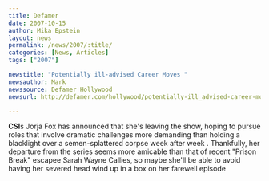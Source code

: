 ```yaml
---
title: Defamer 
date: 2007-10-15
author: Mika Epstein
layout: news
permalink: /news/2007/:title/
categories: [News, Articles]
tags: ["2007"]

newstitle: "Potentially ill-advised Career Moves "
newsauthor: Mark
newssource: Defamer Hollywood
newsurl: http://defamer.com/hollywood/potentially-ill_advised-career-moves/-311083.php

---
```


**CSI**s Jorja Fox has announced that she's leaving the show, hoping to pursue roles that involve dramatic challenges more demanding than holding a blacklight over a semen-splattered corpse week after week . Thankfully, her departure from the series seems more amicable than that of recent "Prison Break" escapee Sarah Wayne Callies, so maybe she'll be able to avoid having her severed head wind up in a box on her farewell episode  
